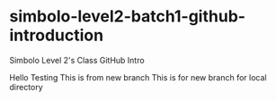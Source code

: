 # simbolo-level2-batch1-github-introduction
Simbolo Level 2's Class GitHub Intro


Hello Testing
This is from new branch
This is for new branch for local directory
